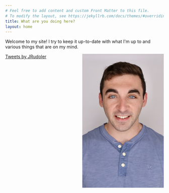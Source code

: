 ```yaml
---
# Feel free to add content and custom Front Matter to this file.
# To modify the layout, see https://jekyllrb.com/docs/themes/#overriding-theme-defaults
title: What are you doing here? 
layout: home 
---
```

Welcome to my site! I try to keep it up-to-date with what I'm up to and various things that are on my mind. 

<img src="/images/headshot.jpeg" alt="This is me" height="425" align="right"/>
<div class="jekyll-twitter-plugin"><a class="twitter-timeline" data-width="400" data-height="425" data-tweet-limit="5" href="https://twitter.com/JRudoler?ref_src=twsrc%5Etfw">Tweets by JRudoler</a>
 <script async="" src="https://platform.twitter.com/widgets.js" charset="utf-8"></script>
 </div>

<a rel="me" href="https://neuromatch.social/@jrudoler"></a>

